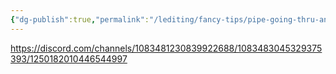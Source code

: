 ```yaml
---
{"dg-publish":true,"permalink":"/lediting/fancy-tips/pipe-going-thru-another-room/"}
---
```


https://discord.com/channels/1083481230839922688/1083483045329375393/1250182010446544997